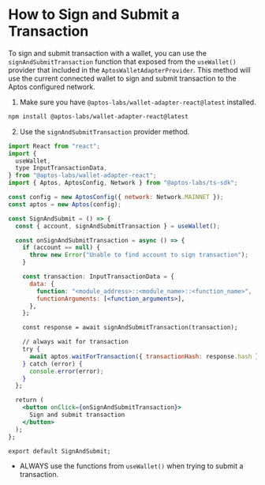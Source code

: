 # How to Sign and Submit a Transaction

To sign and submit transaction with a wallet, you can use the `signAndSubmitTransaction` function that exposed from the `useWallet()` provider that included in the `AptosWalletAdapterProvider`.
This method will use the current connected wallet to sign and submit transaction to the Aptos configured network.

1. Make sure you have `@aptos-labs/wallet-adapter-react@latest` installed.

```bash
npm install @aptos-labs/wallet-adapter-react@latest
```

2. Use the `signAndSubmitTransaction` provider method.

```jsx
import React from "react";
import {
  useWallet,
  type InputTransactionData,
} from "@aptos-labs/wallet-adapter-react";
import { Aptos, AptosConfig, Network } from "@aptos-labs/ts-sdk";

const config = new AptosConfig({ network: Network.MAINNET });
const aptos = new Aptos(config);

const SignAndSubmit = () => {
  const { account, signAndSubmitTransaction } = useWallet();

  const onSignAndSubmitTransaction = async () => {
    if (account == null) {
      throw new Error("Unable to find account to sign transaction");
    }

    const transaction: InputTransactionData = {
      data: {
        function: "<module_address>::<module_name>::<function_name>",
        functionArguments: [<function_arguments>],
      },
    };

    const response = await signAndSubmitTransaction(transaction);

    // always wait for transaction
    try {
      await aptos.waitForTransaction({ transactionHash: response.hash });
    } catch (error) {
      console.error(error);
    }
  };

  return (
    <button onClick={onSignAndSubmitTransaction}>
      Sign and submit transaction
    </button>
  );
};

export default SignAndSubmit;
```

- ALWAYS use the functions from `useWallet()` when trying to submit a transaction.
